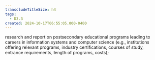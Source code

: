 ```yaml
---
transcludeTitleSize: h4
tags:
  - D3.3
created: 2024-10-17T06:55:05.000-0400
---
```

research and report on postsecondary educational programs leading to careers in information systems and computer science (e.g., institutions offering relevant programs, industry certifications, courses of study, entrance requirements, length of programs, costs);